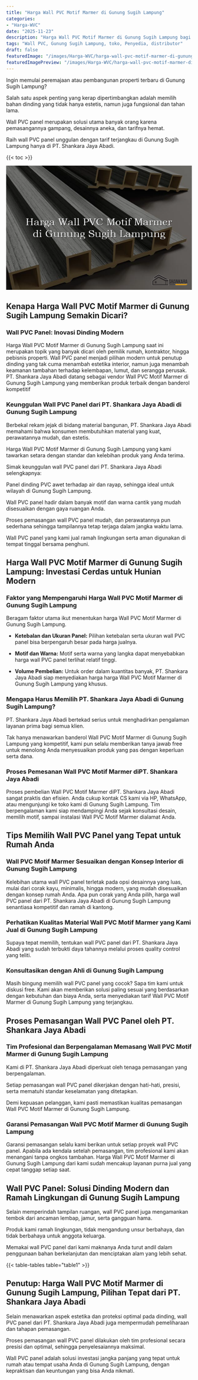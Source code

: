 ```yaml
---
title: "Harga Wall PVC Motif Marmer di Gunung Sugih Lampung"
categories:
- "Harga-WVC"
date: "2025-11-23"
description: "Harga Wall PVC Motif Marmer di Gunung Sugih Lampung bagi tempat tinggal, office, dan toko. Panel unggulan, pilihan motif, variasi warna menarik, dengan servis pemasangan dikerjakan oleh tim berpengalaman serta jaminan resmi!|Jasa distribusi Wall PVC Motif Marmer di Gunung Sugih Lampung untuk kebutuhan hunian, office, atau gerai, dengan panel unggulan dan penempatan oleh teknisi ahli dan jaminan resmi.|Solusi Wall PVC Motif Marmer di Gunung Sugih Lampung yang terbukti bagi tempat tinggal, kantor, dan toko, dengan produk berkualitas dan penempatan dikerjakan oleh teknisi profesional dan kepastian resmi.|Penyediaan Wall PVC Motif Marmer di Gunung Sugih Lampung untuk tempat tinggal, kantor, dan gerai, beserta panel unggulan dan penempatan oleh teknisi berpengalaman, dilengkapi beserta kepastian resmi.}"
tags: "Wall PVC, Gunung Sugih Lampung, toko, Penyedia, distributor"
draft: false
featuredImage: "/images/Harga-WVC/harga-wall-pvc-motif-marmer-di-gunung-sugih-lampung.png"
featuredImagePreview: "/images/Harga-WVC/harga-wall-pvc-motif-marmer-di-gunung-sugih-lampung.png"
---
```


Ingin memulai peremajaan atau pembangunan properti terbaru di Gunung Sugih Lampung?

Salah satu aspek penting yang kerap dipertimbangkan adalah memilih bahan dinding yang tidak hanya estetis, namun juga fungsional dan tahan lama.

Wall PVC panel merupakan solusi utama banyak orang karena pemasangannya gampang, desainnya aneka, dan tarifnya hemat.

Raih wall PVC panel unggulan dengan tarif terjangkau di Gunung Sugih Lampung hanya di PT. Shankara Jaya Abadi.

{{< toc >}}

![Harga Wall PVC Motif Marmer di Gunung Sugih Lampung](/images/Harga-WVC/Harga-Wall-PVC-Motif-Marmer-di-Gunung-Sugih-Lampung.png)


## Kenapa Harga Wall PVC Motif Marmer di Gunung Sugih Lampung Semakin Dicari?

### Wall PVC Panel: Inovasi Dinding Modern

Harga Wall PVC Motif Marmer di Gunung Sugih Lampung saat ini merupakan topik yang banyak dicari oleh pemilik rumah, kontraktor, hingga pebisnis properti. Wall PVC panel menjadi pilihan modern untuk penutup dinding yang tak cuma menambah estetika interior, namun juga menambah keamanan tambahan terhadap kelembapan, lumut, dan serangga perusak. PT. Shankara Jaya Abadi datang sebagai vendor Wall PVC Motif Marmer di Gunung Sugih Lampung yang memberikan produk terbaik dengan banderol kompetitif

### Keunggulan Wall PVC Panel dari PT. Shankara Jaya Abadi di Gunung Sugih Lampung

Berbekal rekam jejak di bidang material bangunan, PT. Shankara Jaya Abadi memahami bahwa konsumen membutuhkan material yang kuat, perawatannya mudah, dan estetis.

Harga Wall PVC Motif Marmer di Gunung Sugih Lampung yang kami tawarkan setara dengan standar dan kelebihan produk yang Anda terima.

Simak keunggulan wall PVC panel dari PT. Shankara Jaya Abadi selengkapnya:

Panel dinding PVC awet terhadap air dan rayap, sehingga ideal untuk wilayah di Gunung Sugih Lampung.

Wall PVC panel hadir dalam banyak motif dan warna cantik yang mudah disesuaikan dengan gaya ruangan Anda.

Proses pemasangan wall PVC panel mudah, dan perawatannya pun sederhana sehingga tampilannya tetap terjaga dalam jangka waktu lama.

Wall PVC panel yang kami jual ramah lingkungan serta aman digunakan di tempat tinggal bersama penghuni.

## Harga Wall PVC Motif Marmer di Gunung Sugih Lampung: Investasi Cerdas untuk Hunian Modern

### Faktor yang Mempengaruhi Harga Wall PVC Motif Marmer di Gunung Sugih Lampung

Beragam faktor utama ikut menentukan harga Wall PVC Motif Marmer di Gunung Sugih Lampung.

- **Ketebalan dan Ukuran Panel:** Pilihan ketebalan serta ukuran wall PVC panel bisa berpengaruh besar pada harga jualnya.

- **Motif dan Warna:** Motif serta warna yang langka dapat menyebabkan harga wall PVC panel terlihat relatif tinggi.

- **Volume Pembelian:** Untuk order dalam kuantitas banyak, PT. Shankara Jaya Abadi siap menyediakan harga harga Wall PVC Motif Marmer di Gunung Sugih Lampung yang khusus.

### Mengapa Harus Memilih PT. Shankara Jaya Abadi di Gunung Sugih Lampung?

PT. Shankara Jaya Abadi bertekad serius untuk menghadirkan pengalaman layanan prima bagi semua klien.

Tak hanya menawarkan banderol Wall PVC Motif Marmer di Gunung Sugih Lampung yang kompetitif, kami pun selalu memberikan tanya jawab free untuk menolong Anda menyesuaikan produk yang pas dengan keperluan serta dana.

### Proses Pemesanan Wall PVC Motif Marmer diPT. Shankara Jaya Abadi

Proses pembelian Wall PVC Motif Marmer diPT. Shankara Jaya Abadi sangat praktis dan efisien. Anda cukup kontak CS kami via HP, WhatsApp, atau mengunjungi ke toko kami di Gunung Sugih Lampung. Tim berpengalaman kami siap mendampingi Anda sejak konsultasi desain, memilih motif, sampai instalasi Wall PVC Motif Marmer dialamat Anda.

## Tips Memilih Wall PVC Panel yang Tepat untuk Rumah Anda

### Wall PVC Motif Marmer Sesuaikan dengan Konsep Interior di Gunung Sugih Lampung

Kelebihan utama wall PVC panel terletak pada opsi desainnya yang luas, mulai dari corak kayu, minimalis, hingga modern, yang mudah disesuaikan dengan konsep rumah Anda. Apa pun corak yang Anda pilih, harga wall PVC panel dari PT. Shankara Jaya Abadi di Gunung Sugih Lampung senantiasa kompetitif dan ramah di kantong.

### Perhatikan Kualitas Material Wall PVC Motif Marmer yang Kami Jual di Gunung Sugih Lampung

Supaya tepat memilih, tentukan wall PVC panel dari PT. Shankara Jaya Abadi yang sudah terbukti daya tahannya melalui proses quality control yang teliti.

### Konsultasikan dengan Ahli di Gunung Sugih Lampung

Masih bingung memilih wall PVC panel yang cocok? Sapa tim kami untuk diskusi free. Kami akan memberikan solusi paling sesuai yang berdasarkan dengan kebutuhan dan biaya Anda, serta menyediakan tarif Wall PVC Motif Marmer di Gunung Sugih Lampung yang terjangkau.

## Proses Pemasangan Wall PVC Panel oleh PT. Shankara Jaya Abadi

### Tim Profesional dan Berpengalaman Memasang Wall PVC Motif Marmer di Gunung Sugih Lampung

Kami di PT. Shankara Jaya Abadi diperkuat oleh tenaga pemasangan yang berpengalaman.

Setiap pemasangan wall PVC panel dikerjakan dengan hati-hati, presisi, serta mematuhi standar keselamatan yang ditetapkan.

Demi kepuasan pelanggan, kami pasti memastikan kualitas pemasangan Wall PVC Motif Marmer di Gunung Sugih Lampung.

### Garansi Pemasangan Wall PVC Motif Marmer di Gunung Sugih Lampung

Garansi pemasangan selalu kami berikan untuk setiap proyek wall PVC panel. Apabila ada kendala setelah pemasangan, tim profesional kami akan menangani tanpa ongkos tambahan. Harga Wall PVC Motif Marmer di Gunung Sugih Lampung dari kami sudah mencakup layanan purna jual yang cepat tanggap setiap saat.

## Wall PVC Panel: Solusi Dinding Modern dan Ramah Lingkungan di Gunung Sugih Lampung

Selain memperindah tampilan ruangan, wall PVC panel juga mengamankan tembok dari ancaman lembap, jamur, serta gangguan hama.

Produk kami ramah lingkungan, tidak mengandung unsur berbahaya, dan tidak berbahaya untuk anggota keluarga.

Memakai wall PVC panel dari kami maknanya Anda turut andil dalam penggunaan bahan berkelanjutan dan menciptakan alam yang lebih sehat.

{{< table-tables table="table1" >}}

## Penutup: Harga Wall PVC Motif Marmer di Gunung Sugih Lampung, Pilihan Tepat dari PT. Shankara Jaya Abadi

Selain menawarkan aspek estetika dan proteksi optimal pada dinding, wall PVC panel dari PT. Shankara Jaya Abadi juga mempermudah pemeliharaan dan tahapan pemasangan.

Proses pemasangan wall PVC panel dilakukan oleh tim profesional secara presisi dan optimal, sehingga penyelesaiannya maksimal.

Wall PVC panel adalah solusi investasi jangka panjang yang tepat untuk rumah atau tempat usaha Anda di Gunung Sugih Lampung, dengan kepraktisan dan keuntungan yang bisa Anda nikmati.
